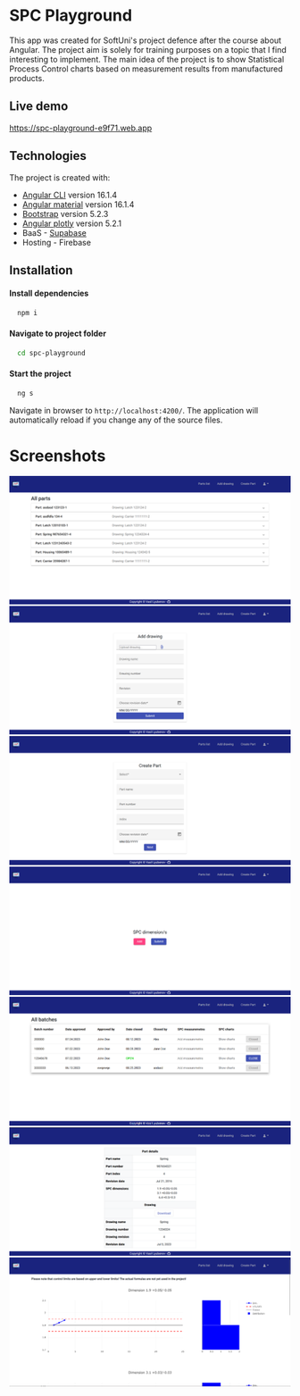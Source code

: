 # SPC Playground

This app was created for SoftUni's project defence after the course about Angular. The project aim is solely for training purposes on a topic that I find interesting to implement. The main idea of the project is to show Statistical Process Control charts based on measurement results from manufactured products.

## Live demo

https://spc-playground-e9f71.web.app

## Technologies
The project is created with:
* [Angular CLI](https://github.com/angular/angular-cli) version 16.1.4
* [Angular material](https://github.com/angular/components) version 16.1.4
* [Bootstrap](https://github.com/twbs) version 5.2.3
* [Angular plotly](https://github.com/plotly/angular-plotly.js) version 5.2.1
* BaaS - [Supabase](https://github.com/supabase/supabase)
* Hosting - Firebase

## Installation

#### Install dependencies

```bash
  npm i
```

#### Navigate to project folder

```bash
  cd spc-playground
```

#### Start the project

```bash
  ng s
```

Navigate in browser to `http://localhost:4200/`. The application will automatically reload if you change any of the source files.
    
# Screenshots

![Main page](main.png)
![Add drawing page](create-drawing.png)
![Create part page](create-part.png)
![Add spc dimenions](add-spc-dimensions.png)
![All batches page](all-batches.png)
![Part info page](part-info.png)
![Charts page](charts.png)